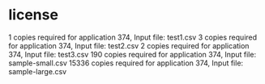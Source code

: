 # license

1 copies required for application 374, Input file: test1.csv 
3 copies required for application 374, Input file: test2.csv 
2 copies required for application 374, Input file: test3.csv 
190 copies required for application 374, Input file: sample-small.csv 
15336 copies required for application 374, Input file: sample-large.csv 
